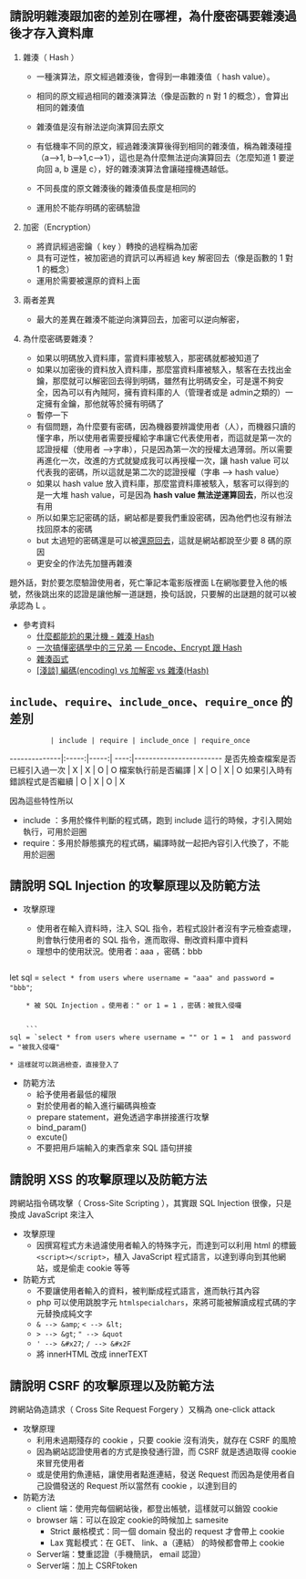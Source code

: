 ## 請說明雜湊跟加密的差別在哪裡，為什麼密碼要雜湊過後才存入資料庫
1. 雜湊（ Hash ）
	* 一種演算法，原文經過雜湊後，會得到一串雜湊值（ hash value）。
	* 相同的原文經過相同的雜湊演算法（像是函數的 n 對 1 的概念），會算出相同的雜湊值
	* 雜湊值是沒有辦法逆向演算回去原文
	* 有低機率不同的原文，經過雜湊演算後得到相同的雜湊值，稱為雜湊碰撞（a-->1, b-->1,c-->1），這也是為什麼無法逆向演算回去（怎麼知道 1 要逆向回 a, b 還是 c），好的雜湊演算法會讓碰撞機遇越低。
	* 不同長度的原文雜湊後的雜湊值長度是相同的
	
	
	* 運用於不能存明碼的密碼驗證

2. 加密（Encryption）
	* 將資訊經過密鑰（ key ）轉換的過程稱為加密
	* 具有可逆性，被加密過的資訊可以再經過 key 解密回去（像是函數的 1 對 1 的概念）
	* 運用於需要被還原的資料上面

3. 兩者差異
	* 最大的差異在雜湊不能逆向演算回去，加密可以逆向解密，

4.  為什麼密碼要雜湊？
	* 如果以明碼放入資料庫，當資料庫被駭入，那密碼就都被知道了
	* 如果以加密後的資料放入資料庫，那麼當資料庫被駭入，駭客在去找出金鑰，那麼就可以解密回去得到明碼，雖然有比明碼安全，可是還不夠安全，因為可以有內賊阿，擁有資料庫的人（管理者或是 admin之類的）一定擁有金鑰，那他就等於擁有明碼了
	* 暫停一下
	* 有個問題，為什麼要有密碼，因為機器要辨識使用者（人），而機器只讀的懂字串，所以使用者需要授權給字串讓它代表使用者，而這就是第一次的認證授權（使用者 -->字串），只是因為第一次的授權太過薄弱。所以需要再進化一次，改進的方式就變成我可以再授權一次，讓 hash value 可以代表我的密碼，所以這就是第二次的認證授權（字串 --> hash value）
	* 如果以 hash value 放入資料庫，那麼當資料庫被駭入，駭客可以得到的是一大堆 hash value，可是因為 **hash value 無法逆運算回去**，所以也沒有用
	* 所以如果忘記密碼的話，網站都是要我們重設密碼，因為他們也沒有辦法找回原本的密碼
	* but 太過短的密碼還是可以被[還原回去](https://www.dcode.fr/sha1-hash)，這就是網站都說至少要 8 碼的原因
	* 更安全的作法先加鹽再雜湊

題外話，對於要怎麼驗證使用者，死亡筆記本電影版裡面 L在網咖要登入他的帳號，然後跳出來的認證是讓他解一道謎題，換句話說，只要解的出謎題的就可以被承認為 L 。
	
	
* 參考資料
	* [什麼都能尬的果汁機 - 雜湊 Hash](https://ithelp.ithome.com.tw/articles/10247509)
	* [一次搞懂密碼學中的三兄弟 — Encode、Encrypt 跟 Hash](https://medium.com/starbugs/what-are-encoding-encrypt-and-hashing-4b03d40e7b0c)
	* [雜湊函式](https://zh.wikipedia.org/wiki/散列函數)
	* [ [淺談] 編碼(encoding) vs 加解密 vs 雜湊(Hash)](https://dotblogs.com.tw/daniel/2019/05/06/223004)


## `include`、`require`、`include_once`、`require_once` 的差別
              | include | require | include_once | require_once
--------------|:-----:|-----:| ----:|------------------------
是否先檢查檔案是否已經引入過一次    | X |  X |    O | O
檔案執行前是否編譯    | X |  O |  X | O
如果引入時有錯誤程式是否繼續  | O | X |  O | X  

因為這些特性所以

* include ：多用於條件判斷的程式碼，跑到 include 這行的時候，才引入開始執行，可用於迴圈
* require：多用於靜態擴充的程式碼，編譯時就一起把內容引入代換了，不能用於迴圈

## 請說明 SQL Injection 的攻擊原理以及防範方法

* 攻擊原理
	*  使用者在輸入資料時，注入 SQL 指令，若程式設計者沒有字元檢查處理，則會執行使用者的 SQL 指令，進而取得、刪改資料庫中資料
	*  理想中的使用狀況。使用者：aaa ，密碼：bbb

	```php=
let sql = `select * from users where username = "aaa" and password = "bbb"`;
```
	* 被 SQL Injection 。使用者：" or 1 = 1 ，密碼：被我入侵囉


	```
sql = `select * from users where username = "" or 1 = 1  and password = "被我入侵囉"
```
	* 這樣就可以跳過檢查，直接登入了
	
* 防範方法
	* 給予使用者最低的權限
	* 對於使用者的輸入進行編碼與檢查
	* prepare statement，避免透過字串拼接進行攻擊
	* bind_param()
	* excute()
	* 不要把用戶端輸入的東西拿來 SQL 語句拼接


##  請說明 XSS 的攻擊原理以及防範方法
跨網站指令碼攻擊（ Cross-Site Scripting ），其實跟 SQL Injection 很像，只是換成 JavaScript 來注入

* 攻擊原理
	* 因撰寫程式方未過濾使用者輸入的特殊字元，而達到可以利用 html 的標籤 `<script></script>`，植入 JavaScript 程式語言，以達到導向到其他網站，或是偷走 cookie 等等
*  防範方式
	* 不要讓使用者輸入的資料，被判斷成程式語言，進而執行其內容
	* php 可以使用跳脫字元 `htmlspecialchars`，來將可能被解讀成程式碼的字元替換成純文字
	* `& --> &amp`;   `< --> &lt;`
	* `> --> &gt`; `" --> &quot`
	* `' --> &#x27`; `/ --> &#x2F`
	* 將 innerHTML 改成 innerTEXT

	
## 請說明 CSRF 的攻擊原理以及防範方法
跨網站偽造請求（ Cross Site Request Forgery ）又稱為 one-click attack

* 攻擊原理
	* 利用未過期殘存的 cookie ，只要 cookie 沒有消失，就存在 CSRF 的風險 
	* 因為網站認證使用者的方式是換發通行證，而 CSRF 就是透過取得 cookie 來冒充使用者
	* 或是使用釣魚連結，讓使用者點進連結，發送 Request 而因為是使用者自己設備發送的 Request 所以當然有 cookie ，以達到目的
* 防範方法
	* client 端：使用完每個網站後，都登出帳號，這樣就可以銷毀 cookie
	* browser 端：可以在設定 cookie的時候加上 samesite
		* Strict 嚴格模式：同一個 domain 發出的 request 才會帶上 cookie
		* Lax 寬鬆模式：在 GET、 link、a（連結） 的時候都會帶上 cookie
	* Server端：雙重認證（手機簡訊， email 認證）
	* Server端：加上 CSRFtoken